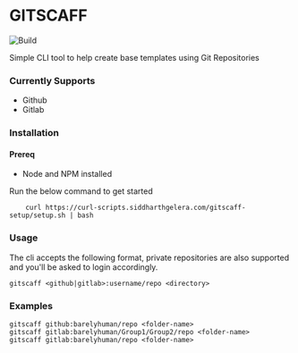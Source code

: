 # GITSCAFF

![Build](https://github.com/barelyhuman/gitscaff/workflows/Build/badge.svg)

Simple CLI tool to help create base templates using Git Repositories 

### Currently Supports 
- Github
- Gitlab


### Installation

#### Prereq
 - Node and NPM installed


Run the below command to get started

```
    curl https://curl-scripts.siddharthgelera.com/gitscaff-setup/setup.sh | bash
```


### Usage

The cli accepts the following format, private repositories are also supported and you'll be asked to login accordingly.


```
gitscaff <github|gitlab>:username/repo <directory>
```

### Examples

```
gitscaff github:barelyhuman/repo <folder-name>
gitscaff gitlab:barelyhuman/Group1/Group2/repo <folder-name>
gitscaff gitlab:barelyhuman/repo <folder-name>
```
